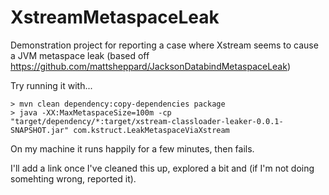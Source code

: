 # XstreamMetaspaceLeak

Demonstration project for reporting a case where Xstream seems to cause a JVM metaspace leak (based off https://github.com/mattsheppard/JacksonDatabindMetaspaceLeak)

Try running it with...

```
> mvn clean dependency:copy-dependencies package
> java -XX:MaxMetaspaceSize=100m -cp "target/dependency/*:target/xstream-classloader-leaker-0.0.1-SNAPSHOT.jar" com.kstruct.LeakMetaspaceViaXstream
```

On my machine it runs happily for a few minutes, then fails.

I'll add a link once I've cleaned this up, explored a bit and (if I'm not doing somehting wrong, reported it).